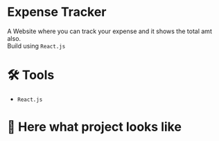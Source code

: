 # Expense Tracker

A Website where you can track your expense and it shows the total amt also.<br>
Build using `React.js`

# 🛠 Tools
- `React.js`

# 🎥 Here what project looks like

